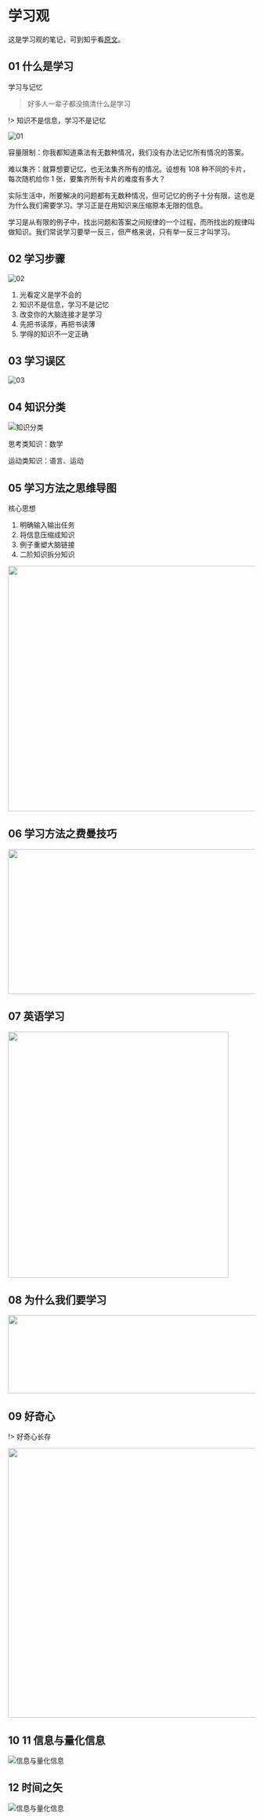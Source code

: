 # 学习观

这是学习观的笔记，可到知乎看[原文](https://zhuanlan.zhihu.com/p/27857399)。

## 01 什么是学习

学习与记忆

> 好多人一辈子都没搞清什么是学习

!> 知识不是信息，学习不是记忆

![01](https://i.loli.net/2020/02/20/p4MdASE2CXtoBaq.jpg)

容量限制：你我都知道乘法有无数种情况，我们没有办法记忆所有情况的答案。

难以集齐：就算想要记忆，也无法集齐所有的情况。设想有 108 种不同的卡片，每次随机给你 1 张，要集齐所有卡片的难度有多大？

实际生活中，所要解决的问题都有无数种情况，但可记忆的例子十分有限，这也是为什么我们需要学习。学习正是在用知识来压缩原本无限的信息。

学习是从有限的例子中，找出问题和答案之间规律的一个过程，而所找出的规律叫做知识。我们常说学习要举一反三，但严格来说，只有举一反三才叫学习。

## 02 学习步骤

![02](https://i.loli.net/2020/02/20/A2rERQGqDIvVLmi.jpg)

1. 光看定义是学不会的
2. 知识不是信息，学习不是记忆
3. 改变你的大脑连接才是学习
4. 先把书读厚，再把书读薄
5. 学得的知识不一定正确

## 03 学习误区

![03](https://i.loli.net/2020/06/09/CdZ72feFUDTNYq6.png)

## 04 知识分类

![知识分类](https://i.loli.net/2020/06/27/9xD6ZkILCaMGeNH.png)

思考类知识：数学

运动类知识：语言、运动

## 05 学习方法之思维导图

核心思想
1. 明确输入输出任务
2. 将信息压缩成知识
3. 例子重塑大脑链接
4. 二阶知识拆分知识

<img width = '780' height ='500' src ="https://i.loli.net/2020/06/30/oWZubCSaJnx4r5y.png"/>

## 06 学习方法之费曼技巧

<img width = '600' height ='295' src ="https://i.loli.net/2020/07/05/JLaciY3H2UPnZ7A.png"/>

## 07 英语学习

<img width = '450' height ='501' src ="https://i.loli.net/2020/07/11/MAW2t7EGu3pT8ob.png"/>

## 08 为什么我们要学习

<img width = '586.6' height ='160' src ="https://i.loli.net/2020/07/12/q5KMvUEua1FT3wR.png"/>


## 09 好奇心

!> 好奇心长存

<img width = '508' height ='549' src ="https://i.loli.net/2020/07/14/xP7rnJcyOqYbdWv.png"/>

## 10 11 信息与量化信息

![信息与量化信息](https://i.loli.net/2020/07/27/yGjbePxzE6vIcW8.png ':size=75%')

## 12 时间之矢

![信息与量化信息](https://i.loli.net/2020/08/15/S3u8blgGK1ZixR4.png ':size=75%')


 
